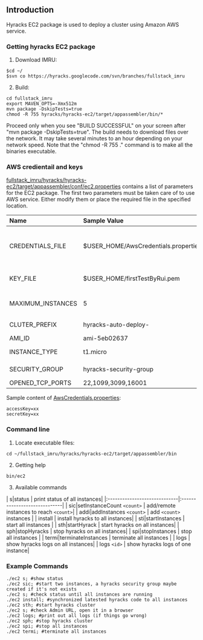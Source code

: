 ## Introduction ##
Hyracks EC2 package is used to deploy a cluster using Amazon AWS service.

### Getting hyracks EC2 package ###
1. Download IMRU:
```
$cd ~/
$svn co https://hyracks.googlecode.com/svn/branches/fullstack_imru
```

2. Build:
```
cd fullstack_imru
export MAVEN_OPTS=-Xmx512m
mvn package -DskipTests=true
chmod -R 755 hyracks/hyracks-ec2/target/appassembler/bin/*
```
Proceed only when you see "BUILD SUCCESSFUL" on your screen after "mvn package -DskipTests=true". The build needs to download files over the network. It may take several minutes to an hour depending on your network speed. Note that the "chmod -R 755 ." command is to make all the binaries executable.


### AWS credientail and keys ###
[fullstack\_imru/hyracks/hyracks-ec2/target/appassembler/conf/ec2.properties](http://code.google.com/p/hyracks/source/browse/branches/fullstack_imru/hyracks/hyracks-ec2/src/main/resources/conf/ec2.properties) contains a list of parameters for the EC2 package. The first two parameters must be taken care of to use AWS service. Either modify them or place the required file in the specified location.

|Name|Sample Value| Explanation |
|:---|:-----------|:------------|
|CREDENTIALS\_FILE|$USER\_HOME/AwsCredentials.properties|Pointing to a file which contains access key and secret key downloaded from http://aws.amazon.com/security-credentials|
|KEY\_FILE|$USER\_HOME/firstTestByRui.pem|Private key file - downloaded from https://console.aws.amazon.com/ec2/ Key pair section|
|MAXIMUM\_INSTANCES|5           |Maximum instances allowed to run (specify this to avoid accidentally start a large amount of instances)|
|CLUTER\_PREFIX|hyracks-auto-deploy-|Unique prefix of each instance name belong to this cluster|
|AMI\_ID|ami-5eb02637|Snapshot used to create instance|
|INSTANCE\_TYPE|t1.micro    |Instance type of newly created instance|
|SECURITY\_GROUP|hyracks-security-group|security group of new instances (created automatically)|
|OPENED\_TCP\_PORTS|22,1099,3099,16001|opened tcp ports|

Sample content of [AwsCredentials.properties](http://code.google.com/p/hyracks/source/browse/branches/fullstack_imru/hyracks/hyracks-ec2/src/main/resources/AwsCredentials.properties):
```
accessKey=xx
secretKey=xx
```

### Command line ###
1. Locate executable files:
```
cd ~/fullstack_imru/hyracks/hyracks-ec2/target/appassembler/bin
```

2. Getting help
```
bin/ec2
```

3. Available commands

| s|status                     | print status of all instances|
|:-----------------------------|:-----------------------------|
| sic|setInstanceCount `<count>` | add/remote instances to reach `<count>`|
| addi|addInstances `<count>`    | add `<count>` instances      |
| install                      | install hyracks to all instances|
| sti|startInstances           | start all instances          |
| sth|startHyrack              | start hyracks on all instances|
| sph|stopHyracks              | stop hyracks on all instances|
| spi|stopInstances            | stop all instances           |
| termi|terminateInstances     | terminate all instances      |
| logs                         | show hyracks logs on all instances|
| logs `<id>`                   | show hyracks logs of one instance|

### Example Commands ###
```
./ec2 s; #show status
./ec2 sic; #start two instances, a hyracks security group maybe created if it's not exists
./ec2 s; #check status until all instances are running
./ec2 install; #synchronized latested hyracks code to all instances
./ec2 sth; #start hyracks cluster
./ec2 s; #check Admin URL, open it in a browser
./ec2 logs; #print out all logs (if things go wrong)
./ec2 sph; #stop hyracks cluster
./ec2 spi; #stop all instances
./ec2 termi; #terminate all instances
```